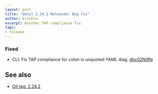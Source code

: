 ```yaml
---
layout: post
title: "QUnit 2.24.2 Released: Bug fix"
author: krinkle
excerpt: Another TAP compliance fix.
tags:
- release
---
```


### Fixed

* CLI: Fix TAP compliance for colon in unquoted YAML diag. [dbc02fb9fe](https://github.com/qunitjs/qunit/commit/dbc02fb9fe001a4544b04a6d1b5db2a1a1f6fa7b)

## See also

* [Git tag: 2.24.2](https://github.com/qunitjs/qunit/releases/tag/2.24.2)
